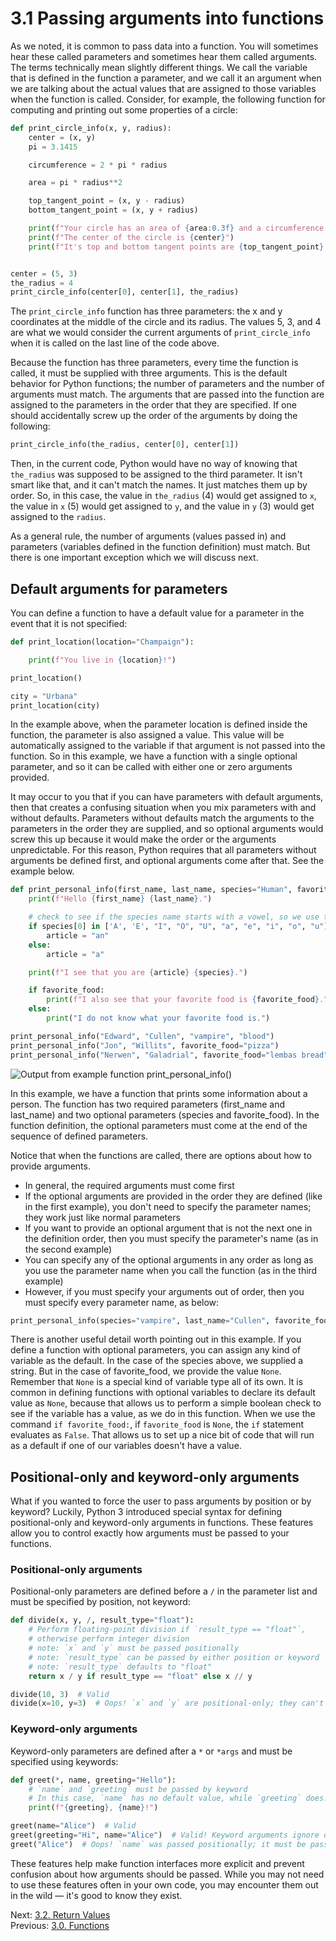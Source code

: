# 3.1 Passing arguments into functions

As we noted, it is common to pass data into a function. You will sometimes hear these called parameters and sometimes
hear them called arguments. The terms technically mean slightly different things. We call the variable that is defined
in the function a parameter, and we call it an argument when we are talking about the actual values that are assigned to
those variables when the function is called. Consider, for example, the following function for computing and printing
out some properties of a circle:

```python
def print_circle_info(x, y, radius):
    center = (x, y)
    pi = 3.1415

    circumference = 2 * pi * radius

    area = pi * radius**2

    top_tangent_point = (x, y - radius)
    bottom_tangent_point = (x, y + radius)

    print(f"Your circle has an area of {area:0.3f} and a circumference of {circumference:0.3f}")
    print(f"The center of the circle is {center}")
    print(f"It's top and bottom tangent points are {top_tangent_point} and {bottom_tangent_point}")


center = (5, 3)
the_radius = 4
print_circle_info(center[0], center[1], the_radius)
```

The `print_circle_info` function has three parameters: the x and y coordinates at the middle of the circle and its
radius. The values 5, 3, and 4 are what we would consider the current arguments of `print_circle_info` when it is called
on the last line of the code above.

Because the function has three parameters, every time the function is called, it must be supplied with three arguments.
This is the default behavior for Python functions; the number of parameters and the number of arguments must match. The
arguments that are passed into the function are assigned to the parameters in the order that they are specified. If one
should accidentally screw up the order of the arguments by doing the following:

```python
print_circle_info(the_radius, center[0], center[1])
```

Then, in the current code, Python would have no way of knowing that `the_radius` was supposed to be assigned to the
third parameter. It isn't smart like that, and it can't match the names. It just matches them up by order. So, in this
case, the value in `the_radius` (4) would get assigned to `x`, the value in `x` (5) would get assigned to `y`, and the
value in `y` (3) would get assigned to the `radius`.

As a general rule, the number of arguments (values passed in) and parameters (variables defined in the function
definition) must match. But there is one important exception which we will discuss next.

## Default arguments for parameters

You can define a function to have a default value for a parameter in the event that it is not specified:

```python
def print_location(location="Champaign"):

    print(f"You live in {location}!")

print_location()

city = "Urbana"
print_location(city)
```

In the example above, when the parameter location is defined inside the function, the parameter is also assigned a
value. This value will be automatically assigned to the variable if that argument is not passed into the function. So in
this example, we have a function with a single optional parameter, and so it can be called with either one or zero
arguments provided.

It may occur to you that if you can have parameters with default arguments, then that creates a confusing situation when
you mix parameters with and without defaults. Parameters without defaults match the arguments to the parameters in the
order they are supplied, and so optional arguments would screw this up because it would make the order or the arguments
unpredictable. For this reason, Python requires that all parameters without arguments be defined first, and optional
arguments come after that. See the example below.

```python
def print_personal_info(first_name, last_name, species="Human", favorite_food=None):
    print(f"Hello {first_name} {last_name}.")

    # check to see if the species name starts with a vowel, so we use the correct article before it
    if species[0] in ['A', 'E', "I", "O", "U", "a", "e", "i", "o", "u"]:
        article = "an"
    else:
        article = "a"

    print(f"I see that you are {article} {species}.")

    if favorite_food:
        print(f"I also see that your favorite food is {favorite_food}.")
    else:
        print("I do not know what your favorite food is.")

print_personal_info("Edward", "Cullen", "vampire", "blood")
print_personal_info("Jon", "Willits", favorite_food="pizza")
print_personal_info("Nerwen", "Galadrial", favorite_food="lembas bread", species="elf")
```

![Output from example function `print_personal_info()`](../images/function_output1.png)

In this example, we have a function that prints some information about a person. The function has two required
parameters (first_name and last_name) and two optional parameters (species and favorite_food). In the function
definition, the optional parameters must come at the end of the sequence of defined parameters.

Notice that when the functions are called, there are options about how to provide arguments.

- In general, the required arguments must come first
- If the optional arguments are provided in the order they are defined (like in the first example), you don't need to
  specify the parameter names; they work just like normal parameters
- If you want to provide an optional argument that is not the next one in the definition order, then you must specify
  the parameter's name (as in the second example)
- You can specify any of the optional arguments in any order as long as you use the parameter name when you call the
  function (as in the third example)
- However, if you must specify your arguments out of order, then you must specify every parameter name, as below:

```python
print_personal_info(species="vampire", last_name="Cullen", favorite_food="blood", first_name="Edward")
```

There is another useful detail worth pointing out in this example. If you define a function with optional parameters,
you can assign any kind of variable as the default. In the case of the species above, we supplied a string. But in the
case of favorite_food, we provide the value `None`. Remember that `None` is a special kind of variable type all of its
own. It is common in defining functions with optional variables to declare its default value as `None`, because that
allows us to perform a simple boolean check to see if the variable has a value, as we do in this function. When we use
the command `if favorite_food:`, if `favorite_food` is `None`, the `if` statement evaluates as `False`. That allows us
to set up a nice bit of code that will run as a default if one of our variables doesn't have a value.

## Positional-only and keyword-only arguments

What if you wanted to force the user to pass arguments by position or by keyword? Luckily, Python 3 introduced special
syntax for defining positional-only and keyword-only arguments in functions. These features allow you to control exactly
how arguments must be passed to your functions.

### Positional-only arguments

Positional-only parameters are defined before a `/` in the parameter list and must be specified by position, not keyword:

```python
def divide(x, y, /, result_type="float"):
    # Perform floating-point division if `result_type == "float"`,
    # otherwise perform integer division
    # note: `x` and `y` must be passed positionally
    # note: `result_type` can be passed by either position or keyword
    # note: `result_type` defaults to "float"
    return x / y if result_type == "float" else x // y

divide(10, 3)  # Valid
divide(x=10, y=3)  # Oops! `x` and `y` are positional-only; they can't be passed by keyword!
```

### Keyword-only arguments

Keyword-only parameters are defined after a `*` or `*args` and must be specified using keywords:

```python
def greet(*, name, greeting="Hello"):
    # `name` and `greeting` must be passed by keyword
    # In this case, `name` has no default value, while `greeting` does.
    print(f"{greeting}, {name}!")

greet(name="Alice")  # Valid
greet(greeting="Hi", name="Alice")  # Valid! Keyword arguments ignore order
greet("Alice")  # Oops! `name` was passed positionally; it must be passed by keyword!
```

These features help make function interfaces more explicit and prevent confusion about how arguments should be passed. While you may not need to use these features often in your own code, you may encounter them out in the wild — it's good to know they exist.

Next: [3.2. Return Values](3.2.%20Return%20Values.md)<br>
Previous: [3.0. Functions](3.0%20Functions.md)
